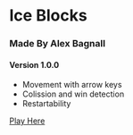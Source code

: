 # **Ice Blocks**
### Made By Alex Bagnall
#### **Version 1.0.0**

- Movement with arrow keys
- Colission and win detection
- Restartability

[Play Here](https://gd.games/gudu01/ice-blocks)
